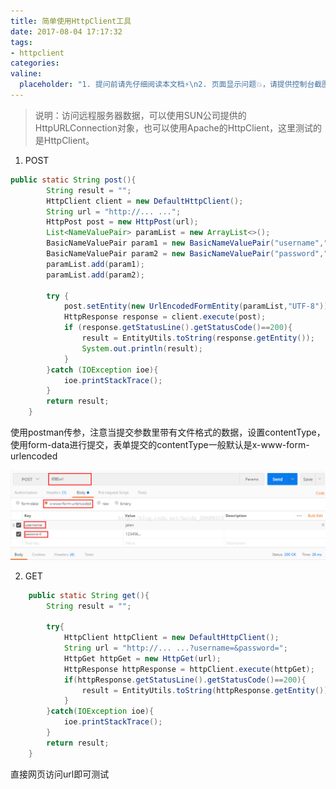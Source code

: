 ```yaml
---
title: 简单使用HttpClient工具
date: 2017-08-04 17:17:32
tags:
- httpclient
categories:
valine:
  placeholder: "1. 提问前请先仔细阅读本文档⚡\n2. 页面显示问题💥，请提供控制台截图📸或者您的测试网址\n3. 其他任何报错💣，请提供详细描述和截图📸，祝食用愉快💪"
---
```


> 说明：访问远程服务器数据，可以使用SUN公司提供的HttpURLConnection对象，也可以使用Apache的HttpClient，这里测试的是HttpClient。

1. POST

```java
public static String post(){
        String result = "";
        HttpClient client = new DefaultHttpClient();
        String url = "http://... ...";
        HttpPost post = new HttpPost(url);
        List<NameValuePair> paramList = new ArrayList<>();
        BasicNameValuePair param1 = new BasicNameValuePair("username","jalen");
        BasicNameValuePair param2 = new BasicNameValuePair("password","123456");
        paramList.add(param1);
        paramList.add(param2);
 
        try {
            post.setEntity(new UrlEncodedFormEntity(paramList,"UTF-8"));
            HttpResponse response = client.execute(post);
            if (response.getStatusLine().getStatusCode()==200){
                result = EntityUtils.toString(response.getEntity());
                System.out.println(result);
            }
        }catch (IOException ioe){
            ioe.printStackTrace();
        }
        return result;
    }
```

使用postman传参，注意当提交参数里带有文件格式的数据，设置contentType，使用form-data进行提交，表单提交的contentType一般默认是x-www-form-urlencoded

![](../images/httpclient01.png)

2. GET

```java
    public static String get(){
        String result = "";
 
        try{
            HttpClient httpClient = new DefaultHttpClient();
            String url = "http://... ...?username=&password=";
            HttpGet httpGet = new HttpGet(url);
            HttpResponse httpResponse = httpClient.execute(httpGet);
            if(httpResponse.getStatusLine().getStatusCode()==200){
                result = EntityUtils.toString(httpResponse.getEntity());
            }
        }catch(IOException ioe){
            ioe.printStackTrace();
        }
        return result;
    }
```
直接网页访问url即可测试
